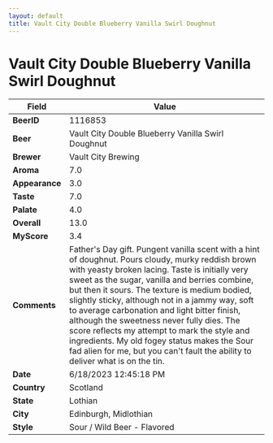 ```yaml
---
layout: default
title: Vault City Double Blueberry Vanilla Swirl Doughnut
---
```


# Vault City Double Blueberry Vanilla Swirl Doughnut

| Field         | Value     |
|---------------|-----------|
| **BeerID** | 1116853 |
| **Beer** | Vault City Double Blueberry Vanilla Swirl Doughnut |
| **Brewer** | Vault City Brewing |
| **Aroma** | 7.0 |
| **Appearance** | 3.0 |
| **Taste** | 7.0 |
| **Palate** | 4.0 |
| **Overall** | 13.0 |
| **MyScore** | 3.4 |
| **Comments** | Father's Day gift. Pungent vanilla scent with a hint of doughnut. Pours cloudy, murky reddish brown with yeasty broken lacing. Taste is initially very sweet as the sugar, vanilla and berries combine, but then it sours. The texture is medium bodied, slightly sticky, although not in a jammy way,  soft to average carbonation and light bitter finish, although the sweetness never fully dies. The score reflects my attempt to mark the style and ingredients. My old fogey status makes the Sour fad alien for me, but you can't fault the ability to deliver what is on the tin. |
| **Date** | 6/18/2023 12:45:18 PM |
| **Country** | Scotland |
| **State** | Lothian |
| **City** | Edinburgh, Midlothian |
| **Style** | Sour / Wild Beer - Flavored |
